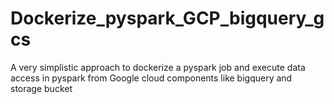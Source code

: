 # Dockerize_pyspark_GCP_bigquery_gcs
A very simplistic approach to dockerize a pyspark job and execute data access in pyspark from Google cloud components like bigquery and storage bucket
